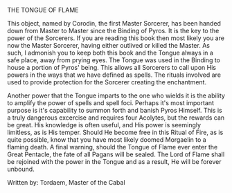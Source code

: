 THE TONGUE OF FLAME  
  
This object, named by Corodin, the first Master Sorcerer, has been handed down from Master to Master since the Binding of Pyros. It is the key to the power of the Sorcerers. If you are reading this book then most likely you are now the Master Sorcerer, having either outlived or killed the Master. As such, I admonish you to keep both this book and the Tongue always in a safe place, away from prying eyes. The Tongue was used in the Binding to house a portion of Pyros' being. This allows all Sorcerers to call upon His powers in the ways that we have defined as spells. The rituals involved are used to provide protection for the Sorcerer creating the enchantment.  
  
Another power that the Tongue imparts to the one who wields it is the ability to amplify the power of spells and spell foci. Perhaps it's most important purpose is it's capability to summon forth and banish Pyros Himself. This is a truly dangerous excercise and requires four Acolytes, but the rewards can be great. His knowledge is often useful, and His power is seemingly limitless, as is His temper. Should He become free in this Ritual of Fire, as is quite possible, know that you have most likely doomed Morgaelin to a flaming death. A final warning, should the Tongue of Flame ever enter the Great Pentacle, the fate of all Pagans will be sealed. The Lord of Flame shall be rejoined with the power in the Tongue and as a result, He will be forever unbound.  
  
Written by: Tordaem, Master of the Cabal  